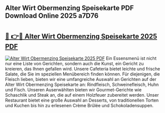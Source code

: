## Alter Wirt Obermenzing Speisekarte PDF Download Online 2025 a7D76

# <h2><a href="http://gcbe53.nevu.top/?p=Alter+Wirt+Obermenzing+Speisekarte">🔗 👉🔴 Alter Wirt Obermenzing Speisekarte 2025 PDF</a></h2>

[![Alter Wirt Obermenzing Speisekarte 2025 PDF](https://i.imgur.com/dBaPXMq.png)](http://gcbe53.nevu.top/?p=Alter+Wirt+Obermenzing+Speisekarte)
Ein Essensmenü ist nicht nur eine Liste von Gerichten, sondern auch die Kunst, ein Gericht zu kreieren, das Ihnen gefallen wird. Unsere Cafeteria bietet leichte und frische Salate, die Sie im speziellen Menübereich finden können. Für diejenigen, die Fleisch lieben, bieten wir eine umfangreiche Auswahl an Gerichten auf der Alter Wirt Obermenzing Speisekarte an: Rindfleisch, Schweinefleisch, Huhn und Fisch. Unseren Auserwählten bieten wir Gourmet-Gerichte wie Schaschlik und Steak an, die auf einem Holzfeuer zubereitet werden. Unser Restaurant bietet eine große Auswahl an Desserts, von traditionellen Torten und Kuchen bis hin zu erlesenen Crème Brûlée und Schokoladensuppen.
